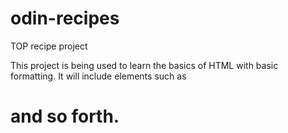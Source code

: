 # odin-recipes
TOP recipe project

This project is being used to learn the basics of HTML with basic formatting. 
It will include elements such as <head> <body> <p> <h1> <a> and so forth.
